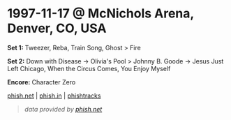 ﻿# 1997-11-17 @ McNichols Arena, Denver, CO, USA

**Set 1:** Tweezer, Reba, Train Song, Ghost > Fire

**Set 2:** Down with Disease -> Olivia's Pool > Johnny B. Goode -> Jesus Just Left Chicago, When the Circus Comes, You Enjoy Myself

**Encore:** Character Zero

[phish.net](https://phish.net/setlists/?d=1997-11-17) | [phish.in](https://phish.in/1997-11-17) | [phishtracks](https://phishtracks.com/shows/1997-11-17)

> _data provided by [phish.net](https://phish.net/)_